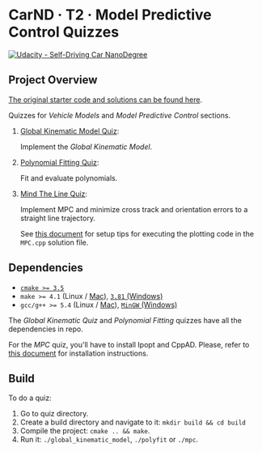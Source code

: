 CarND · T2 · Model Predictive Control Quizzes
=============================================

[![Udacity - Self-Driving Car NanoDegree](https://s3.amazonaws.com/udacity-sdc/github/shield-carnd.svg)](http://www.udacity.com/drive)


Project Overview
----------------

[The original starter code and solutions can be found here](https://github.com/udacity/CarND-MPC-Quizzes).

Quizzes for *Vehicle Models* and *Model Predictive Control* sections.

1. [Global Kinematic Model Quiz](./001-Global-Kinematic-Model):
   
   Implement the *Global Kinematic Model*.
   
2. [Polynomial Fitting Quiz](./002-Polyfit):

   Fit and evaluate polynomials.

3. [Mind The Line Quiz](./003-MPC):

   Implement MPC and minimize cross track and orientation errors to a straight line trajectory.
   
   See [this document](https://github.com/udacity/CarND-MPC-Quizzes/blob/master/install_Ipopt_CppAD.md) for setup tips for executing the plotting code in the ```MPC.cpp``` solution file.


Dependencies
------------

- [`cmake >= 3.5`](https://cmake.org/install/)
- `make >= 4.1` (Linux / [Mac](https://developer.apple.com/xcode/features/)), [`3.81` (Windows)](http://gnuwin32.sourceforge.net/packages/make.htm)
- `gcc/g++ >= 5.4` (Linux / [Mac](https://developer.apple.com/xcode/features/)), [`MinGW` (Windows)](http://www.mingw.org/)

The *Global Kinematic Quiz* and *Polynomial Fitting* quizzes have all the dependencies in repo.

For the *MPC* quiz, you'll have to install Ipopt and CppAD. Please, refer to [this document](https://github.com/udacity/CarND-MPC-Quizzes/blob/master/install_Ipopt_CppAD.md) for installation instructions.


Build
-----

To do a quiz:

1. Go to quiz directory.
2. Create a build directory and navigate to it: `mkdir build && cd build`
3. Compile the project: `cmake .. && make`.
4. Run it: `./global_kinematic_model`, `./polyfit` or `./mpc`.
